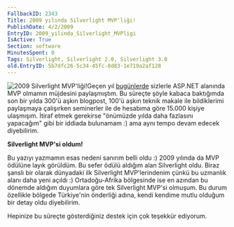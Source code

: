 ```yaml
---
FallbackID: 2343
Title: 2009 yılında Silverlight MVP'liği!
PublishDate: 4/2/2009
EntryID: 2009_yilinda_Silverlight_MVPligi
IsActive: True
Section: software
MinutesSpent: 0
Tags: Silverlight, Silverlight 2.0, Silverlight 3.0
old.EntryID: 5b7dfc26-5c34-45fc-8d83-1e719a2af128
---
```

![2009 Silverlight
MVP'liği!](http://cdn.daron.yondem.com/assets/2343/01042009_1.jpg)Geçen
yıl
[bugünlerde](http://daron.yondem.com/tr/post/852e0af4-c825-4de4-b0b0-45f5d4b277e7)
sizlerle ASP.NET alanında MVP olmamın müjdesini paylaşmıştım. Bu süreçte
şöyle kabaca baktığımda son bir yılda 300'ü aşkın blogpost, 100'ü aşkın
teknik makale ile bildiklerimi paylaşmaya çalışırken seminerler ile de
hesabıma göre 15.000 kişiye ulaşmışım. İtiraf etmek gerekirse "önümüzde
yılda daha fazlasını yapacağım" gibi bir iddiada bulunamam :) ama aynı
tempo devam edecek diyebilirim.

**Silverlight MVP'si oldum!**

Bu yazıyı yazmamın esas nedeni sanırım belli oldu :) 2009 yılında da MVP
ödülüne layık görüldüm. Bu sefer ödülü aldığım alan Silverlight oldu.
Biraz şanslı bir olarak dünyadaki ilk Silverlight MVP'lerindenim çünkü
bu uzmanlık alanı daha yeni açıldı :) Ortadoğu-Afrika bölgesinde ise en
azından bu dönemde aldığım duyumlara göre tek Silverlight MVP'si
olmuşum. Bu durum özellikle bölgede Türkiye'nin önderliği adına, kendi
kendime mutlu olduğum bir detay oldu diyebilirim.

Hepinize bu süreçte gösterdiğiniz destek için çok teşekkür ediyorum.


